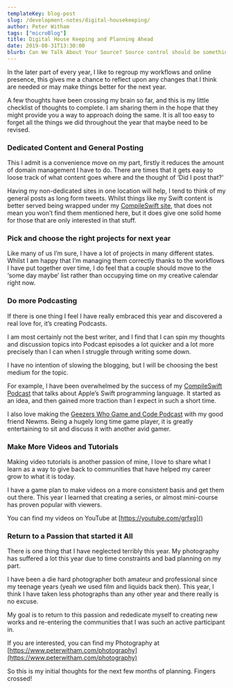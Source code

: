 ```yaml
---
templateKey: blog-post
slug: /development-notes/digital-housekeeping/
author: Peter Witham
tags: ["microBlog"]
title: Digital House Keeping and Planning Ahead
date: 2019-08-31T13:30:00
blurb: Can We Talk About Your Source? Source control should be something everyone has a plan for, let me explain.
---
```


In the later part of every year, I like to regroup my workflows and online presence, this gives me a chance to reflect upon any changes that I think are needed or may make things better for the next year.

A few thoughts have been crossing my brain so far, and this is my little checklist of thoughts to complete. I am sharing them in the hope that they might provide you a way to approach doing the same. It is all too easy to forget all the things we did throughout the year that maybe need to be revised.

### Dedicated Content and General Posting

This I admit is a convenience move on my part, firstly it reduces the amount of domain management I have to do. There are times that it gets easy to loose track of what content goes where and the thought of ‘Did I post that?'

Having my non-dedicated sites in one location will help, I tend to think of my general posts as long form tweets. Whilst things like my Swift content is better served being wrapped under my [CompileSwift site](https://compileswift.com), that does not mean you won’t find them mentioned here, but it does give one solid home for those that are only interested in that stuff.

### Pick and choose the right projects for next year

Like many of us I’m sure, I have a lot of projects in many different states. Whilst I am happy that I’m managing them correctly thanks to the workflows I have put together over time, I do feel that a couple should move to the ‘some day maybe’ list rather than occupying time on my creative calendar right now.

### Do more Podcasting

If there is one thing I feel I have really embraced this year and discovered a real love for, it’s creating Podcasts.

I am most certainly not the best writer, and I find that I can spin my thoughts and discussion topics into Podcast episodes a lot quicker and a lot more precisely than I can when I struggle through writing some down.

I have no intention of slowing the blogging, but I will be choosing the best medium for the topic.

For example, I have been overwhelmed by the success of my [CompileSwift Podcast](https://compileswift.com/podcast) that talks about Apple’s Swift programming language. It started as an idea, and then gained more traction than I expect in such a short time.

I also love making the [Geezers Who Game and Code Podcast](http://anchor.fm/gamecode) with my good friend Newms. Being a hugely long time game player, it is greatly entertaining to sit and discuss it with another avid gamer.

### Make More Videos and Tutorials

Making video tutorials is another passion of mine, I love to share what I learn as a way to give back to communities that have helped my career grow to what it is today.

I have a game plan to make videos on a more consistent basis and get them out there. This year I learned that creating a series, or almost mini-course has proven popular with viewers.

You can find my videos on YouTube at [https://youtube.com/grfxg]()

### Return to a Passion that started it All

There is one thing that I have neglected terribly this year. My photography has suffered a lot this year due to time constraints and bad planning on my part.

I have been a die hard photographer both amateur and professional since my teenage years (yeah we used film and liquids back then). This year, I think I have taken less photographs than any other year and there really is no excuse.

My goal is to return to this passion and rededicate myself to creating new works and re-entering the communities that I was such an active participant in.

If you are interested, you can find my Photography at [https://www.peterwitham.com/photography](https://www.peterwitham.com/photography)

So this is my initial thoughts for the next few months of planning. Fingers crossed!
